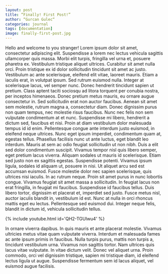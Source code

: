 ```yaml
---
layout: post
title: “Finally! First Post!”
author: “Gurcan Gulec“
categories: journal
tags: [documentation]
image: finally-first-post.jpg
---
```


Hello and welcome to you stranger!
Lorem ipsum dolor sit amet, consectetur adipiscing elit. Suspendisse a lorem nec lectus vehicula sagittis ullamcorper quis massa. Morbi elit turpis, fringilla vel urna et, posuere pharetra ex. Vestibulum tristique aliquet ultrices. Curabitur sit amet nulla orci. Proin tristique ex id dolor sollicitudin tincidunt sit amet ac justo. Vestibulum ac ante scelerisque, eleifend elit vitae, laoreet mauris. Etiam a iaculis erat, in volutpat ipsum. Sed rutrum euismod nulla. Integer at scelerisque lacus, vel semper nunc. Donec hendrerit tincidunt sapien ut pretium. Class aptent taciti sociosqu ad litora torquent per conubia nostra, per inceptos himenaeos.
Donec pretium metus mauris, eu ornare augue consectetur in. Sed sollicitudin erat non auctor faucibus. Aenean sit amet sem molestie, rutrum magna a, consectetur diam. Donec dignissim purus non quam tempus, nec molestie risus faucibus. Nunc nec felis non sem vulputate condimentum at et nunc. Suspendisse mi libero, hendrerit a dictum sed, faucibus et nisi. Proin at diam vestibulum dolor malesuada tempus id id enim.
Pellentesque congue ante interdum justo euismod, in eleifend neque ultrices. Nunc eget ipsum imperdiet, condimentum quam at, egestas tellus. Phasellus facilisis nunc ut ante luctus, eget blandit leo interdum. Mauris at sem ac odio feugiat sollicitudin ut non nibh. Duis a elit sed dolor condimentum suscipit. Vivamus tempor nisl quis libero semper, eget pretium lacus viverra. Aliquam sodales ut mauris id scelerisque.
Etiam sed justo non ex sagittis egestas. Suspendisse potenti. Vivamus ipsum ligula, sodales id aliquam ut, posuere in nisi. Ut aliquet arcu sed est accumsan euismod. Fusce molestie dolor nec sapien scelerisque, quis ultrices nisi iaculis. In ac rutrum neque. Proin sit amet purus in nunc lobortis congue. Vivamus feugiat sit amet massa a sollicitudin. In feugiat lacus non erat fringilla, in feugiat mi faucibus. Suspendisse id faucibus tellus. Duis libero tortor, dignissim et placerat et, imperdiet sed justo. Fusce metus nisl, auctor iaculis blandit in, vestibulum id est. Nunc at nulla in orci rhoncus mattis eget eu lectus. Pellentesque sed euismod dui. Integer neque felis, blandit in dictum id, vehicula sollicitudin tellus.

{% include youtube.html id='QH2-TGUlwu4' %}

In ornare viverra dapibus. In quis mauris et ante placerat molestie. Vivamus ultricies metus vitae quam vulputate viverra. Interdum et malesuada fames ac ante ipsum primis in faucibus. Nulla turpis purus, mattis non turpis a, tincidunt vestibulum urna. Vivamus non sagittis tortor. Nam ultrices quis lacus vitae vulputate. In vitae dictum velit. Donec vel aliquet urna. Proin commodo, orci vel dignissim tristique, sapien mi tristique diam, id eleifend lectus ligula ut augue. Suspendisse fermentum sem id lacus aliquet, vel euismod augue facilisis.

